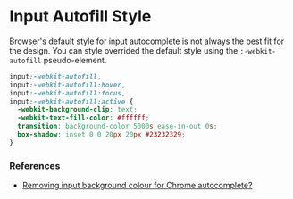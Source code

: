 # Input Autofill Style

Browser's default style for input autocomplete is not always the best fit for the design. You can style overrided the default style using the `:-webkit-autofill` pseudo-element.

```css
input:-webkit-autofill,
input:-webkit-autofill:hover,
input:-webkit-autofill:focus,
input:-webkit-autofill:active {
  -webkit-background-clip: text;
  -webkit-text-fill-color: #ffffff;
  transition: background-color 5000s ease-in-out 0s;
  box-shadow: inset 0 0 20px 20px #23232329;
}
```

### References

- [Removing input background colour for Chrome autocomplete?](https://stackoverflow.com/questions/2781549/removing-input-background-colour-for-chrome-autocomplete)
